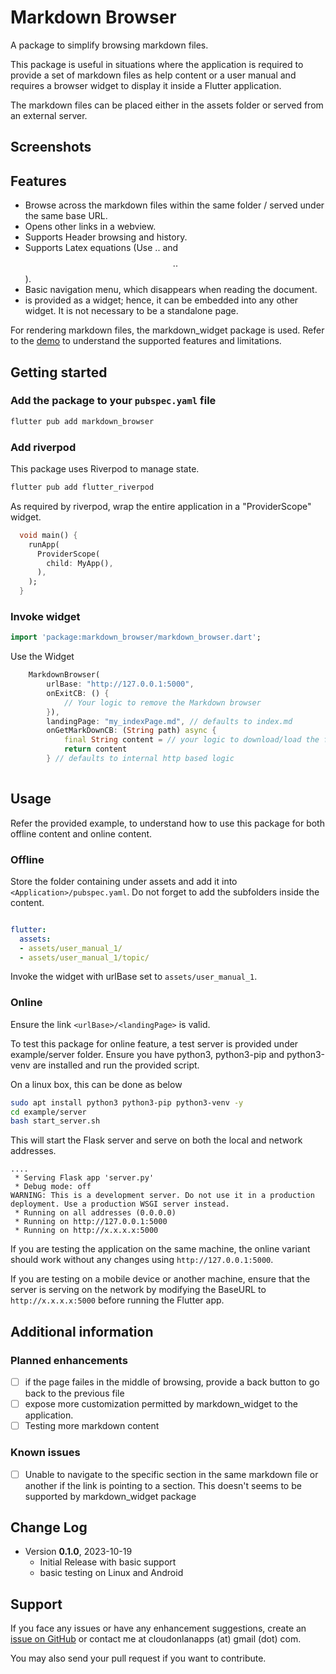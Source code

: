 # Markdown Browser

A package to simplify browsing markdown files.

This package is useful in situations where the application is required to provide a set of markdown files as help content or a user manual and requires a browser widget to display it inside a Flutter application.

The markdown files can be placed either in the assets folder or served from an external server.

## Screenshots

## Features

* Browse across the markdown files within the same folder / served under the same base URL.
* Opens other links in a webview.
* Supports Header browsing and history.
* Supports Latex equations (Use $..$ and $$..$$).
* Basic navigation menu, which disappears when reading the document.
* is provided as a widget; hence, it can be embedded into any other widget. It is not necessary to be a standalone page.

For rendering markdown files, the markdown_widget package is used. Refer to the [demo](https://asjqkkkk.github.io/markdown_widget) to understand the supported features and limitations.

## Getting started

### Add the package to your `pubspec.yaml` file

```bash
flutter pub add markdown_browser
```

### Add riverpod

This package uses Riverpod to manage state.

```bash
flutter pub add flutter_riverpod
```

As required by riverpod, wrap the entire application in a "ProviderScope" widget.

```dart
  void main() {
    runApp(
      ProviderScope(
        child: MyApp(),
      ),
    );
  }
```

### Invoke widget

```dart
import 'package:markdown_browser/markdown_browser.dart';
```

Use the Widget

```dart
    MarkdownBrowser(
        urlBase: "http://127.0.0.1:5000",
        onExitCB: () {
            // Your logic to remove the Markdown browser
        }),
        landingPage: "my_indexPage.md", // defaults to index.md
        onGetMarkDownCB: (String path) async {
            final String content = // your logic to download/load the file
            return content
        } // defaults to internal http based logic
        
```

## Usage

Refer the provided example, to understand how to use this package for both offline content and online content.

### Offline

Store the folder containing under assets and add it into `<Application>/pubspec.yaml`. Do not forget to add the subfolders inside the content.

```yaml

flutter:
  assets:
  - assets/user_manual_1/
  - assets/user_manual_1/topic/

```

Invoke the widget with urlBase set to `assets/user_manual_1`.

### Online

Ensure the link `<urlBase>/<landingPage>` is valid.

To test this package for online feature, a test server is provided under example/server folder. Ensure you have python3, python3-pip and python3-venv are installed and run the provided script.

On a linux box, this can be done as below

```bash
sudo apt install python3 python3-pip python3-venv -y
cd example/server
bash start_server.sh
```

This will start the Flask server and serve on both the local and network addresses.

```text
....
 * Serving Flask app 'server.py'
 * Debug mode: off
WARNING: This is a development server. Do not use it in a production deployment. Use a production WSGI server instead.
 * Running on all addresses (0.0.0.0)
 * Running on http://127.0.0.1:5000
 * Running on http://x.x.x.x:5000

```

If you are testing the application on the same machine, the online variant should work without any changes using `http://127.0.0.1:5000`.

If you are testing on a mobile device or another machine, ensure that the server is serving on the network by modifying the BaseURL to `http://x.x.x.x:5000` before running the Flutter app.

## Additional information

### Planned enhancements

* [ ] if the page failes in the middle of browsing, provide a back button to go back to the previous file
* [ ] expose more customization permitted by markdown_widget to the application.
* [ ] Testing more markdown content

### Known issues

* [ ]  Unable to navigate to the specific section in the same markdown file or another if the link is pointing to a section. This doesn't seems to be supported by markdown_widget package

## Change Log

* Version **0.1.0**, 2023-10-19
  * Initial Release with basic support
  * basic testing on Linux and Android

## Support

If you face any issues or have any enhancement suggestions, create an [issue on GitHub](https://github.com/cloudonlanapps/markdown_browser/issues) or contact me at cloudonlanapps (at) gmail (dot) com.

You may also send your pull request if you want to contribute.
